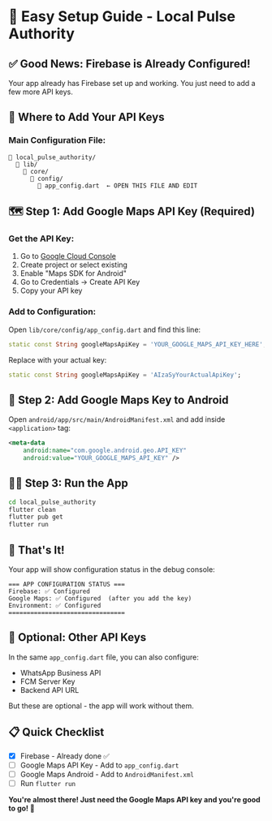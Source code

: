 # 🚀 **Easy Setup Guide - Local Pulse Authority**

## ✅ **Good News: Firebase is Already Configured!**

Your app already has Firebase set up and working. You just need to add a few more API keys.

## 📍 **Where to Add Your API Keys**

### **Main Configuration File:**
```
📂 local_pulse_authority/
  📂 lib/
    📂 core/
      📂 config/
        📄 app_config.dart  ← OPEN THIS FILE AND EDIT
```

## 🗺️ **Step 1: Add Google Maps API Key (Required)**

### **Get the API Key:**
1. Go to [Google Cloud Console](https://console.cloud.google.com/)
2. Create project or select existing
3. Enable "Maps SDK for Android"
4. Go to Credentials → Create API Key
5. Copy your API key

### **Add to Configuration:**
Open `lib/core/config/app_config.dart` and find this line:
```dart
static const String googleMapsApiKey = 'YOUR_GOOGLE_MAPS_API_KEY_HERE';
```

Replace with your actual key:
```dart
static const String googleMapsApiKey = 'AIzaSyYourActualApiKey';
```

## 📱 **Step 2: Add Google Maps Key to Android**

Open `android/app/src/main/AndroidManifest.xml` and add inside `<application>` tag:
```xml
<meta-data
    android:name="com.google.android.geo.API_KEY"
    android:value="YOUR_GOOGLE_MAPS_API_KEY" />
```

## 🏃‍♂️ **Step 3: Run the App**

```bash
cd local_pulse_authority
flutter clean
flutter pub get
flutter run
```

## 🎯 **That's It!**

Your app will show configuration status in the debug console:
```
=== APP CONFIGURATION STATUS ===
Firebase: ✅ Configured
Google Maps: ✅ Configured  (after you add the key)
Environment: ✅ Configured
================================
```

## 🔧 **Optional: Other API Keys**

In the same `app_config.dart` file, you can also configure:
- WhatsApp Business API
- FCM Server Key  
- Backend API URL

But these are optional - the app will work without them.

## 📋 **Quick Checklist**

- [x] Firebase - Already done ✅
- [ ] Google Maps API Key - Add to `app_config.dart`
- [ ] Google Maps Android - Add to `AndroidManifest.xml`
- [ ] Run `flutter run`

**You're almost there! Just need the Google Maps API key and you're good to go! 🎉**